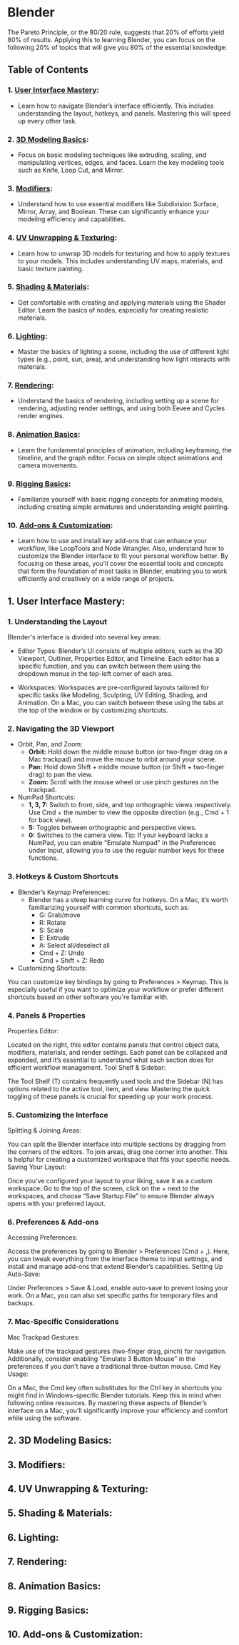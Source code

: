 # Blender

The Pareto Principle, or the 80/20 rule, suggests that 20% of efforts yield 80% of results. Applying this to learning Blender, you can focus on the following 20% of topics that will give you 80% of the essential knowledge:

## Table of Contents

### 1. [User Interface Mastery](#1-user-interface-mastery-1):

* Learn how to navigate Blender’s interface efficiently. This includes understanding the layout, hotkeys, and panels. Mastering this will speed up every other task.

### 2. [3D Modeling Basics](#2-3d-modeling-basics-1):
* Focus on basic modeling techniques like extruding, scaling, and manipulating vertices, edges, and faces. Learn the key modeling tools such as Knife, Loop Cut, and Mirror.

### 3. [Modifiers](#3-modifiers-1):
* Understand how to use essential modifiers like Subdivision Surface, Mirror, Array, and Boolean. These can significantly enhance your modeling efficiency and capabilities.

### 4. [UV Unwrapping & Texturing](#4-uv-unwrapping--texturing-1):
* Learn how to unwrap 3D models for texturing and how to apply textures to your models. This includes understanding UV maps, materials, and basic texture painting.

### 5. [Shading & Materials](#5-shading--materials-1):
* Get comfortable with creating and applying materials using the Shader Editor. Learn the basics of nodes, especially for creating realistic materials.

### 6. [Lighting](#6-lighting-1):
* Master the basics of lighting a scene, including the use of different light types (e.g., point, sun, area), and understanding how light interacts with materials.

### 7. [Rendering](#7-rendering-1):
* Understand the basics of rendering, including setting up a scene for rendering, adjusting render settings, and using both Eevee and Cycles render engines.
   
### 8. [Animation Basics](#8-animation-basics-1):
* Learn the fundamental principles of animation, including keyframing, the timeline, and the graph editor. Focus on simple object animations and camera movements.

### 9. [Rigging Basics](#9-rigging-basics-1):
* Familiarize yourself with basic rigging concepts for animating models, including creating simple armatures and understanding weight painting.

### 10. [Add-ons & Customization](#10-add-ons--customization-1):
* Learn how to use and install key add-ons that can enhance your workflow, like LoopTools and Node Wrangler. Also, understand how to customize the Blender interface to fit your personal workflow better.
By focusing on these areas, you'll cover the essential tools and concepts that form the foundation of most tasks in Blender, enabling you to work efficiently and creatively on a wide range of projects.


## 1. User Interface Mastery:
### 1. Understanding the Layout
Blender's interface is divided into several key areas:

* Editor Types: Blender’s UI consists of multiple editors, such as the 3D Viewport, Outliner, Properties Editor, and Timeline. Each editor has a specific function, and you can switch between them using the dropdown menus in the top-left corner of each area.

* Workspaces: Workspaces are pre-configured layouts tailored for specific tasks like Modeling, Sculpting, UV Editing, Shading, and Animation. On a Mac, you can switch between these using the tabs at the top of the window or by customizing shortcuts.

### 2. Navigating the 3D Viewport
* Orbit, Pan, and Zoom:
  * **Orbit:** Hold down the middle mouse button (or two-finger drag on a Mac trackpad) and move the mouse to orbit around your scene.
  * **Pan:** Hold down Shift + middle mouse button (or Shift + two-finger drag) to pan the view.
  * **Zoom:** Scroll with the mouse wheel or use pinch gestures on the trackpad.
* NumPad Shortcuts:
  * **1, 3, 7:** Switch to front, side, and top orthographic views respectively. Use Cmd + the number to view the opposite direction (e.g., Cmd + 1 for back view).
  * **5:** Toggles between orthographic and perspective views.
  * **0:** Switches to the camera view.
Tip: If your keyboard lacks a NumPad, you can enable "Emulate Numpad" in the Preferences under Input, allowing you to use the regular number keys for these functions.

### 3. Hotkeys & Custom Shortcuts
* Blender’s Keymap Preferences:
  * Blender has a steep learning curve for hotkeys. On a Mac, it’s worth familiarizing yourself with common shortcuts, such as:
    * G: Grab/move
    * R: Rotate
    * S: Scale
    * E: Extrude
    * A: Select all/deselect all
    * Cmd + Z: Undo
    * Cmd + Shift + Z: Redo
* Customizing Shortcuts:

You can customize key bindings by going to Preferences > Keymap. This is especially useful if you want to optimize your workflow or prefer different shortcuts based on other software you're familiar with.
### 4. Panels & Properties
Properties Editor:

Located on the right, this editor contains panels that control object data, modifiers, materials, and render settings. Each panel can be collapsed and expanded, and it’s essential to understand what each section does for efficient workflow management.
Tool Shelf & Sidebar:

The Tool Shelf (T) contains frequently used tools and the Sidebar (N) has options related to the active tool, item, and view. Mastering the quick toggling of these panels is crucial for speeding up your work process.
### 5. Customizing the Interface
Splitting & Joining Areas:

You can split the Blender interface into multiple sections by dragging from the corners of the editors. To join areas, drag one corner into another. This is helpful for creating a customized workspace that fits your specific needs.
Saving Your Layout:

Once you’ve configured your layout to your liking, save it as a custom workspace. Go to the top of the screen, click on the + next to the workspaces, and choose “Save Startup File” to ensure Blender always opens with your preferred layout.
### 6. Preferences & Add-ons
Accessing Preferences:

Access the preferences by going to Blender > Preferences (Cmd + ,). Here, you can tweak everything from the interface theme to input settings, and install and manage add-ons that extend Blender’s capabilities.
Setting Up Auto-Save:

Under Preferences > Save & Load, enable auto-save to prevent losing your work. On a Mac, you can also set specific paths for temporary files and backups.
### 7. Mac-Specific Considerations
Mac Trackpad Gestures:

Make use of the trackpad gestures (two-finger drag, pinch) for navigation. Additionally, consider enabling "Emulate 3 Button Mouse" in the preferences if you don't have a traditional three-button mouse.
Cmd Key Usage:

On a Mac, the Cmd key often substitutes for the Ctrl key in shortcuts you might find in Windows-specific Blender tutorials. Keep this in mind when following online resources.
By mastering these aspects of Blender’s interface on a Mac, you’ll significantly improve your efficiency and comfort while using the software.

## 2. 3D Modeling Basics:

## 3. Modifiers:

## 4. UV Unwrapping & Texturing:

## 5. Shading & Materials:

## 6. Lighting:

## 7. Rendering:

## 8. Animation Basics:

## 9. Rigging Basics:

## 10. Add-ons & Customization:
